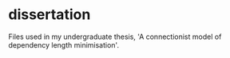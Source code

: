 # dissertation
Files used in my undergraduate thesis, 'A connectionist model of dependency length minimisation'.
